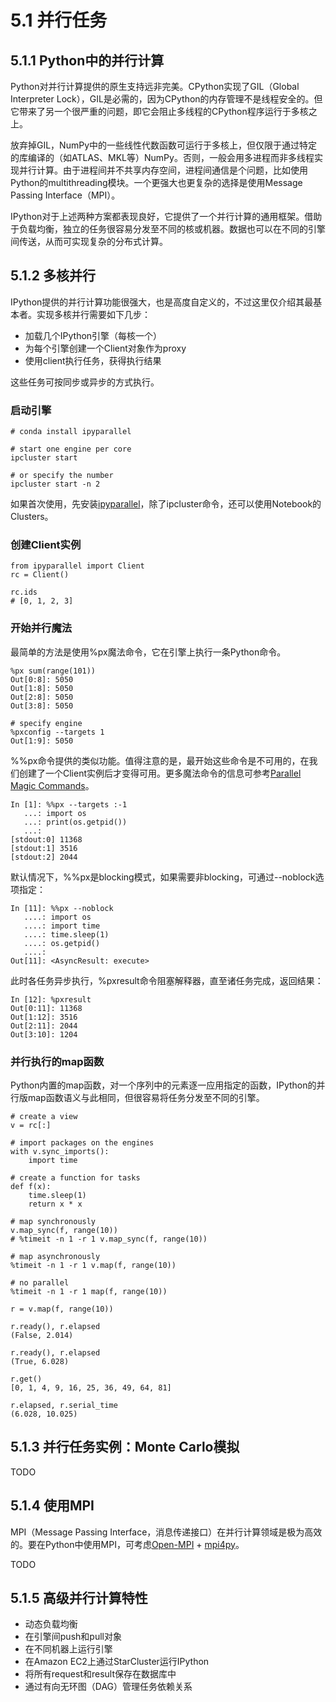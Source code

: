 # 5.1 并行任务

## 5.1.1 Python中的并行计算

Python对并行计算提供的原生支持远非完美。CPython实现了GIL（Global Interpreter Lock），GIL是必需的，因为CPython的内存管理不是线程安全的。但它带来了另一个很严重的问题，即它会阻止多线程的CPython程序运行于多核之上。

放弃掉GIL，NumPy中的一些线性代数函数可运行于多核上，但仅限于通过特定的库编译的（如ATLAS、MKL等）NumPy。否则，一般会用多进程而非多线程实现并行计算。由于进程间并不共享内存空间，进程间通信是个问题，比如使用Python的multithreading模块。一个更强大也更复杂的选择是使用Message Passing Interface（MPI）。

IPython对于上述两种方案都表现良好，它提供了一个并行计算的通用框架。借助于负载均衡，独立的任务很容易分发至不同的核或机器。数据也可以在不同的引擎间传送，从而可实现复杂的分布式计算。

## 5.1.2 多核并行

IPython提供的并行计算功能很强大，也是高度自定义的，不过这里仅介绍其最基本者。实现多核并行需要如下几步：

* 加载几个IPython引擎（每核一个）
* 为每个引擎创建一个Client对象作为proxy
* 使用client执行任务，获得执行结果

这些任务可按同步或异步的方式执行。

### 启动引擎

```
# conda install ipyparallel

# start one engine per core
ipcluster start

# or specify the number
ipcluster start -n 2
```

如果首次使用，先安装[ipyparallel](https://github.com/ipython/ipyparallel)，除了ipcluster命令，还可以使用Notebook的Clusters。

### 创建Client实例

```
from ipyparallel import Client
rc = Client()

rc.ids
# [0, 1, 2, 3]
```

### 开始并行魔法

最简单的方法是使用%px魔法命令，它在引擎上执行一条Python命令。

```
%px sum(range(101))
Out[0:8]: 5050
Out[1:8]: 5050
Out[2:8]: 5050
Out[3:8]: 5050

# specify engine
%pxconfig --targets 1
Out[1:9]: 5050
```

%%px命令提供的类似功能。值得注意的是，最开始这些命令是不可用的，在我们创建了一个Client实例后才变得可用。更多魔法命令的信息可参考[Parallel Magic Commands](http://ipyparallel.readthedocs.org/en/latest/magics.html)。

```
In [1]: %%px --targets :-1
   ...: import os
   ...: print(os.getpid())
   ...:
[stdout:0] 11368
[stdout:1] 3516
[stdout:2] 2044
```
默认情况下，%%px是blocking模式，如果需要非blocking，可通过--noblock选项指定：

```
In [11]: %%px --noblock
   ....: import os
   ....: import time
   ....: time.sleep(1)
   ....: os.getpid()
   ....:
Out[11]: <AsyncResult: execute>
```

此时各任务异步执行，%pxresult命令阻塞解释器，直至诸任务完成，返回结果：

```
In [12]: %pxresult
Out[0:11]: 11368
Out[1:12]: 3516
Out[2:11]: 2044
Out[3:10]: 1204
```
### 并行执行的map函数

Python内置的map函数，对一个序列中的元素逐一应用指定的函数，IPython的并行版map函数语义与此相同，但很容易将任务分发至不同的引擎。

```
# create a view
v = rc[:]

# import packages on the engines
with v.sync_imports():
    import time
    
# create a function for tasks
def f(x):
    time.sleep(1)
    return x * x
    
# map synchronously
v.map_sync(f, range(10))
# %timeit -n 1 -r 1 v.map_sync(f, range(10))

# map asynchronously
%timeit -n 1 -r 1 v.map(f, range(10))

# no parallel
%timeit -n 1 -r 1 map(f, range(10))
```

```
r = v.map(f, range(10))

r.ready(), r.elapsed
(False, 2.014)

r.ready(), r.elapsed
(True, 6.028)

r.get()
[0, 1, 4, 9, 16, 25, 36, 49, 64, 81]

r.elapsed, r.serial_time
(6.028, 10.025)
```

## 5.1.3 并行任务实例：Monte Carlo模拟

TODO

## 5.1.4 使用MPI

MPI（Message Passing Interface，消息传递接口）在并行计算领域是极为高效的。要在Python中使用MPI，可考虑[Open-MPI](http://www.open-mpi.org/) + [mpi4py](http://pythonhosted.org/mpi4py/)。

TODO

## 5.1.5 高级并行计算特性

* 动态负载均衡
* 在引擎间push和pull对象
* 在不同机器上运行引擎
* 在Amazon EC2上通过StarCluster运行IPython
* 将所有request和result保存在数据库中
* 通过有向无环图（DAG）管理任务依赖关系

